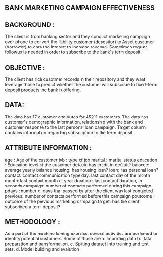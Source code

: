 BANK MARKETING CAMPAIGN EFFECTIVENESS
--------------------------------------

BACKGROUND :
------------
The client is from banking sector and they conduct marketing campaign over phone to convert the liability customer (depositor) to Asset cusotmer (borrower) to earn the interest to increase revenue. Sometimes regular followup is needed in order to subscribe to the bank's term deposit.

OBJECTIVE :
-----------
The client has rich cusotmer records in their repository and they want leverage those to predict whether the customer will subscribe to fixed-term deposit products the bank is offering.

DATA:
-----
The data has 17 customer attaibutes for 45211 customers. The data has customer's demographic information, relationship with the bank and customer response to the last personal loan campaign. Target column contains information regarding subscription to the term deposit.

ATTRIBUTE INFORMATION :
-----------------------
age : Age of the customer
job : type of job
marital : marital status
education : Education level of the customer
default: has credit in default?
balance: average yearly balance
housing: has housing loan?
loan: has personal loan?
contact: contact communication type
day: last contact day of the month
month: last contact month of year
duration : last contact duration, in seconds
campaign: number of contacts performed during this campaign
pdays : number of days that passed by after the client was last contacted
previous: number of contacts performed before this campaign
poutcome : outcome of the previous marketing campaign
target: has the client subscribed a term deposit?

METHODOLOGY :
-------------
As a part of the machine larning exercise, several activities are perfomed to identify potential customers. Some of those are a. Importing data b. Data preparation and transformation. c. Spliting dataset into training and test sets. d. Model building and evalution
